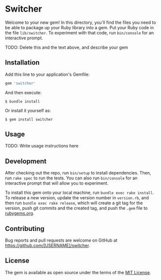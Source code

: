 # Switcher

Welcome to your new gem! In this directory, you'll find the files you need to be able to package up your Ruby library into a gem. Put your Ruby code in the file `lib/switcher`. To experiment with that code, run `bin/console` for an interactive prompt.

TODO: Delete this and the text above, and describe your gem

## Installation

Add this line to your application's Gemfile:

```ruby
gem 'switcher'
```

And then execute:

    $ bundle install

Or install it yourself as:

    $ gem install switcher

## Usage

TODO: Write usage instructions here

## Development

After checking out the repo, run `bin/setup` to install dependencies. Then, run `rake spec` to run the tests. You can also run `bin/console` for an interactive prompt that will allow you to experiment.

To install this gem onto your local machine, run `bundle exec rake install`. To release a new version, update the version number in `version.rb`, and then run `bundle exec rake release`, which will create a git tag for the version, push git commits and the created tag, and push the `.gem` file to [rubygems.org](https://rubygems.org).

## Contributing

Bug reports and pull requests are welcome on GitHub at https://github.com/[USERNAME]/switcher.

## License

The gem is available as open source under the terms of the [MIT License](https://opensource.org/licenses/MIT).
